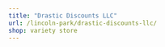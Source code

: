 ```yaml
---
title: "Drastic Discounts LLC"
url: /lincoln-park/drastic-discounts-llc/
shop: variety store
---
```

